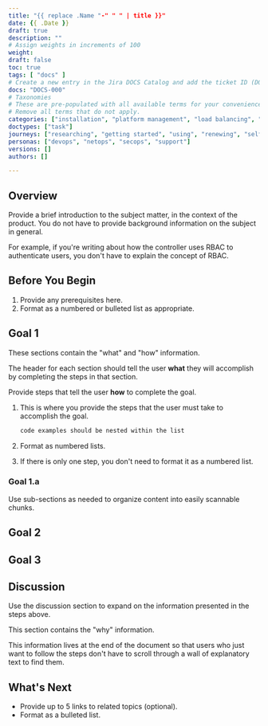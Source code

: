 ```yaml
---
title: "{{ replace .Name "-" " " | title }}"
date: {{ .Date }}
draft: true
description: ""
# Assign weights in increments of 100
weight: 
draft: false
toc: true
tags: [ "docs" ]
# Create a new entry in the Jira DOCS Catalog and add the ticket ID (DOCS-<number>) below
docs: "DOCS-000"
# Taxonomies
# These are pre-populated with all available terms for your convenience.
# Remove all terms that do not apply.
categories: ["installation", "platform management", "load balancing", "api management", "service mesh", "security", "analytics"]
doctypes: ["task"]
journeys: ["researching", "getting started", "using", "renewing", "self service"]
personas: ["devops", "netops", "secops", "support"]
versions: []
authors: []

---
```


## Overview
 
Provide a brief introduction to the subject matter, in the context of the product. You do not have to provide background information on the subject in general.
 
For example, if you're writing about how the controller uses RBAC to authenticate users, you don't have to explain the concept of RBAC.
 
## Before You Begin
 
1. Provide any prerequisites here.
2. Format as a numbered or bulleted list as appropriate.
 
## Goal 1
 
These sections contain the "what" and "how" information.
 
The header for each section should tell the user **what** they will accomplish by completing the steps in that section.
 
Provide steps that tell the user **how** to complete the goal.
 
1. This is where you provide the steps that the user must take to accomplish the goal.
 
    ```bash
    code examples should be nested within the list
    ```
 
2. Format as numbered lists.
3. If there is only one step, you don't need to format it as a numbered list.
 
### Goal 1.a
 
Use sub-sections as needed to organize content into easily scannable chunks.
 
## Goal 2
 
## Goal 3
 
## Discussion
 
Use the discussion section to expand on the information presented in the steps above.
 
This section contains the "why" information.
 
This information lives at the end of the document so that users who just want to follow the steps don't have to scroll through a wall of explanatory text to find them.
 
## What's Next
 
- Provide up to 5 links to related topics (optional).
- Format as a bulleted list.
  